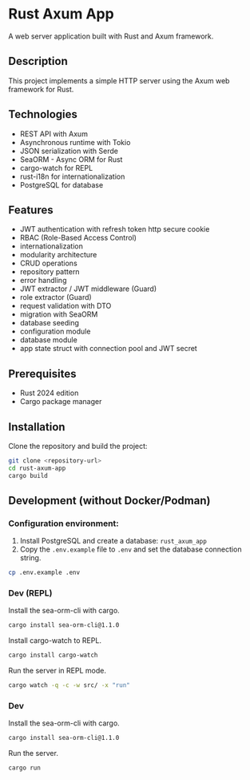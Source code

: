 # Rust Axum App

A web server application built with Rust and Axum framework.

## Description

This project implements a simple HTTP server using the Axum web framework for Rust.

## Technologies

- REST API with Axum
- Asynchronous runtime with Tokio
- JSON serialization with Serde
- SeaORM - Async ORM for Rust
- cargo-watch for REPL
- rust-i18n for internationalization
- PostgreSQL for database

## Features

- JWT authentication with refresh token http secure cookie
- RBAC (Role-Based Access Control)
- internationalization
- modularity architecture
- CRUD operations
- repository pattern
- error handling
- JWT extractor / JWT middleware (Guard)
- role extractor (Guard)
- request validation with DTO
- migration with SeaORM
- database seeding
- configuration module
- database module
- app state struct with connection pool and JWT secret

## Prerequisites

- Rust 2024 edition
- Cargo package manager

## Installation

Clone the repository and build the project:

```bash
git clone <repository-url>
cd rust-axum-app
cargo build
```

## Development (without Docker/Podman)

### Configuration environment:

1. Install PostgreSQL and create a database: `rust_axum_app`
2. Copy the `.env.example` file to `.env` and set the database connection string.

```bash
cp .env.example .env
```

### Dev (REPL)

Install the sea-orm-cli with cargo.

```bash
cargo install sea-orm-cli@1.1.0
```

Install cargo-watch to REPL.

```bash
cargo install cargo-watch
```

Run the server in REPL mode.

````bash
cargo watch -q -c -w src/ -x "run"
````

### Dev

Install the sea-orm-cli with cargo.

```bash
cargo install sea-orm-cli@1.1.0
```

Run the server.

```bash
cargo run
```